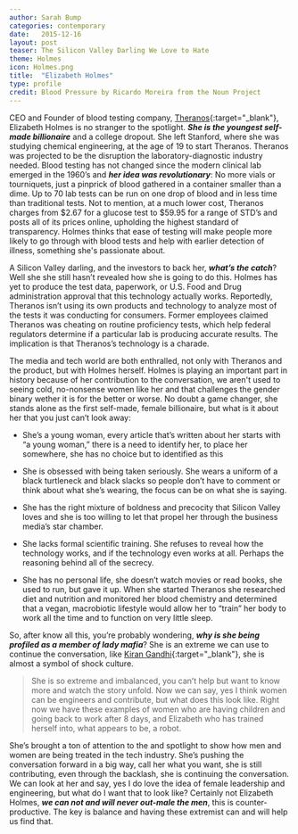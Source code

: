 ```yaml
---
author: Sarah Bump
categories: contemporary
date:   2015-12-16
layout: post
teaser: The Silicon Valley Darling We Love to Hate
theme: Holmes
icon: Holmes.png
title:  "Elizabeth Holmes"
type: profile
credit: Blood Pressure by Ricardo Moreira from the Noun Project
---
```



CEO and Founder of blood testing company, [Theranos](https://theranos.com/){:target="_blank"}, Elizabeth Holmes is no stranger to the spotlight. **_She is the youngest self-made billionaire_** and a college dropout. She left Stanford, where she was studying chemical engineering, at the age of 19 to start Theranos. Theranos was projected to be the disruption the laboratory-diagnostic industry needed. Blood testing has not changed since the modern clinical lab emerged in the 1960’s and **_her idea was revolutionary_**: No more vials or tourniquets, just a pinprick of blood gathered in a container smaller than a dime. Up to 70 lab tests can be run on one drop of blood and in less time than traditional tests. Not to mention, at a much lower cost, Theranos charges from $2.67 for a glucose test to $59.95 for a range of STD’s and posts all of its prices online, upholding the highest standard of transparency. Holmes thinks that ease of testing will make people more likely to go through with blood tests and help with earlier detection of illness, something she's passionate about.

A Silicon Valley darling, and the investors to back her, **_what’s the catch_**? Well she she still hasn’t revealed how she is going to do this. Holmes has yet to produce the test data, paperwork, or U.S. Food and Drug administration approval that this technology actually works. Reportedly, Theranos isn’t using its own products and technology to analyze most of the tests it was conducting for consumers. Former employees claimed Theranos was cheating on routine proficiency tests, which help federal regulators determine if a particular lab is producing accurate results. The implication is that Theranos’s technology is a charade.


The media and tech world are both enthralled, not only with Theranos and the product, but with Holmes herself. Holmes is playing an important part in history because of her contribution to the conversation, we aren't used to seeing cold, no-nonsense women like her and that challenges the gender binary wether it is for the better or worse. No doubt a game changer, she stands alone as the first self-made, female billionaire, but what is it about her that you just can’t look away:

* She’s a young woman, every article that’s written about her starts with “a young woman,” there is a need to identify her, to place her somewhere, she has no choice but to identified as this

* She is obsessed with being taken seriously. She wears a uniform of a black turtleneck and black slacks so people don’t have to comment or think about what she’s wearing, the focus can be on what she is saying.

* She has the right mixture of boldness and precocity that Silicon Valley loves and she is too willing to let that propel her through the business media’s star chamber.

* She lacks formal scientific training. She refuses to reveal how the technology works, and if the technology even works at all. Perhaps the reasoning behind all of the secrecy.

* She has no personal life, she doesn’t watch movies or read books, she used to run, but gave it up. When she started Theranos she researched diet and nutrition and monitored her blood chemistry and determined that a vegan, macrobiotic lifestyle would allow her to “train” her body to work all the time and to function on very little sleep.  

So, after know all this, you’re probably wondering, **_why is she being profiled as a member of lady mafia_**? She is an extreme we can use to continue the conversation, like [Kiran Gandhi](http://ladymafia.rocks/contemporary/Kiran/){:target="_blank"}, she is almost a symbol of shock culture.

> She is so extreme and imbalanced, you can’t help but want to know more and watch the story unfold. Now we can say, yes I think women can be engineers and contribute, but what does this look like. Right now we have these examples of women who are having children and going back to work after 8 days, and Elizabeth who has trained herself into, what appears to be, a robot.

She’s brought a ton of attention to the and spotlight to show how men and women are being treated in the tech industry. She’s pushing the conversation forward in a big way, call her what you want, she is still contributing, even through the backlash, she is continuing the conversation. We can look at her and say, yes I do love the idea of female leadership and engineering, but what do I want that to look like? Certainly not Elizabeth Holmes, **_we can not and will never out-male the men_**, this is counter-productive. The key is balance and having these extremist can and will help us find that.
